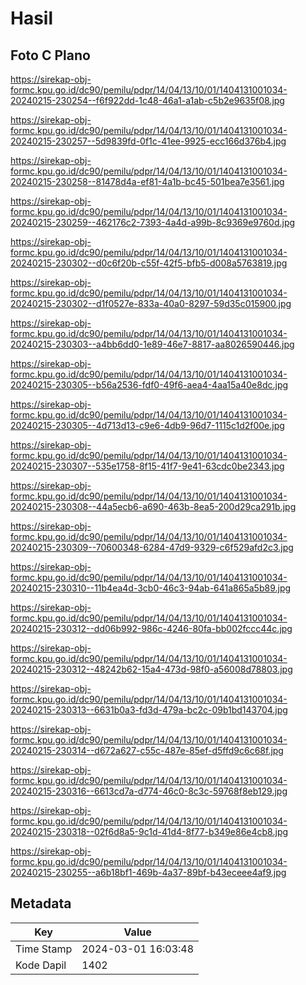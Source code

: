 # Hasil

## Foto C Plano

https://sirekap-obj-formc.kpu.go.id/dc90/pemilu/pdpr/14/04/13/10/01/1404131001034-20240215-230254--f6f922dd-1c48-46a1-a1ab-c5b2e9635f08.jpg

https://sirekap-obj-formc.kpu.go.id/dc90/pemilu/pdpr/14/04/13/10/01/1404131001034-20240215-230257--5d9839fd-0f1c-41ee-9925-ecc166d376b4.jpg

https://sirekap-obj-formc.kpu.go.id/dc90/pemilu/pdpr/14/04/13/10/01/1404131001034-20240215-230258--81478d4a-ef81-4a1b-bc45-501bea7e3561.jpg

https://sirekap-obj-formc.kpu.go.id/dc90/pemilu/pdpr/14/04/13/10/01/1404131001034-20240215-230259--462176c2-7393-4a4d-a99b-8c9369e9760d.jpg

https://sirekap-obj-formc.kpu.go.id/dc90/pemilu/pdpr/14/04/13/10/01/1404131001034-20240215-230302--d0c6f20b-c55f-42f5-bfb5-d008a5763819.jpg

https://sirekap-obj-formc.kpu.go.id/dc90/pemilu/pdpr/14/04/13/10/01/1404131001034-20240215-230302--d1f0527e-833a-40a0-8297-59d35c015900.jpg

https://sirekap-obj-formc.kpu.go.id/dc90/pemilu/pdpr/14/04/13/10/01/1404131001034-20240215-230303--a4bb6dd0-1e89-46e7-8817-aa8026590446.jpg

https://sirekap-obj-formc.kpu.go.id/dc90/pemilu/pdpr/14/04/13/10/01/1404131001034-20240215-230305--b56a2536-fdf0-49f6-aea4-4aa15a40e8dc.jpg

https://sirekap-obj-formc.kpu.go.id/dc90/pemilu/pdpr/14/04/13/10/01/1404131001034-20240215-230305--4d713d13-c9e6-4db9-96d7-1115c1d2f00e.jpg

https://sirekap-obj-formc.kpu.go.id/dc90/pemilu/pdpr/14/04/13/10/01/1404131001034-20240215-230307--535e1758-8f15-41f7-9e41-63cdc0be2343.jpg

https://sirekap-obj-formc.kpu.go.id/dc90/pemilu/pdpr/14/04/13/10/01/1404131001034-20240215-230308--44a5ecb6-a690-463b-8ea5-200d29ca291b.jpg

https://sirekap-obj-formc.kpu.go.id/dc90/pemilu/pdpr/14/04/13/10/01/1404131001034-20240215-230309--70600348-6284-47d9-9329-c6f529afd2c3.jpg

https://sirekap-obj-formc.kpu.go.id/dc90/pemilu/pdpr/14/04/13/10/01/1404131001034-20240215-230310--11b4ea4d-3cb0-46c3-94ab-641a865a5b89.jpg

https://sirekap-obj-formc.kpu.go.id/dc90/pemilu/pdpr/14/04/13/10/01/1404131001034-20240215-230312--dd06b992-986c-4246-80fa-bb002fccc44c.jpg

https://sirekap-obj-formc.kpu.go.id/dc90/pemilu/pdpr/14/04/13/10/01/1404131001034-20240215-230312--48242b62-15a4-473d-98f0-a56008d78803.jpg

https://sirekap-obj-formc.kpu.go.id/dc90/pemilu/pdpr/14/04/13/10/01/1404131001034-20240215-230313--6631b0a3-fd3d-479a-bc2c-09b1bd143704.jpg

https://sirekap-obj-formc.kpu.go.id/dc90/pemilu/pdpr/14/04/13/10/01/1404131001034-20240215-230314--d672a627-c55c-487e-85ef-d5ffd9c6c68f.jpg

https://sirekap-obj-formc.kpu.go.id/dc90/pemilu/pdpr/14/04/13/10/01/1404131001034-20240215-230316--6613cd7a-d774-46c0-8c3c-59768f8eb129.jpg

https://sirekap-obj-formc.kpu.go.id/dc90/pemilu/pdpr/14/04/13/10/01/1404131001034-20240215-230318--02f6d8a5-9c1d-41d4-8f77-b349e86e4cb8.jpg

https://sirekap-obj-formc.kpu.go.id/dc90/pemilu/pdpr/14/04/13/10/01/1404131001034-20240215-230255--a6b18bf1-469b-4a37-89bf-b43eceee4af9.jpg


## Metadata

| Key        | Value               |
| ---------- | ------------------- |
| Time Stamp | 2024-03-01 16:03:48 |
| Kode Dapil | 1402                |



